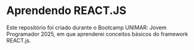 # Aprendendo REACT.JS
Este repositório foi criado durante o Bootcamp UNIMAR: Jovem Programador 2025, em que aprenderei conceitos básicos do framework REACT.js.